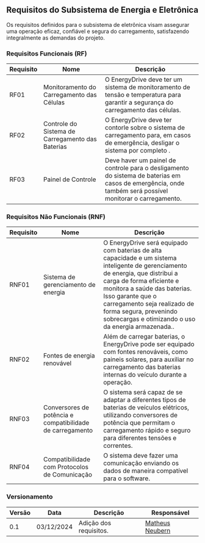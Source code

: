 ## Requisitos do Subsistema de Energia e Eletrônica

Os requisitos definidos para o subsistema de eletrônica visam assegurar uma operação eficaz, confiável e segura do carregamento, satisfazendo integralmente as demandas do projeto.

### Requisitos Funcionais (RF)

| Requisito | Nome                                  | Descrição                                                                                                               |
|-----------|---------------------------------------|-------------------------------------------------------------------------------------------------------------------------|
| RF01      | Monitoramento do Carregamento das Células | O EnergyDrive deve ter um sistema de monitoramento de tensão e temperatura para garantir a segurança do carregamento das células. |
| RF02      | Controle do Sistema de Carregamento das Baterias | O EnergyDrive deve ter contorle sobre o sistema de carregamento para, em casos de emergência, desligar o sistema por completo . |
| RF03      | Painel de Controle          | Deve haver um painel de controle para o desligamento do sistema de baterias em casos de emergência, onde também será possível monitorar o carregamento. |

### Requisitos Não Funcionais (RNF)

| Requisito | Nome                                  | Descrição                                                                                                               |
|-----------|---------------------------------------|-------------------------------------------------------------------------------------------------------------------------|
| RNF01     | Sistema de gerenciamento de energia              | O EnergyDrive será equipado com baterias de alta capacidade e um sistema inteligente de gerenciamento de energia, que distribui a carga de forma eficiente e monitora a saúde das baterias. Isso garante que o carregamento seja realizado de forma segura, prevenindo sobrecargas e otimizando o uso da energia armazenada.. |
| RNF02     | Fontes de energia renovável| Além de carregar baterias, o EnergyDrive pode ser equipado com fontes renováveis, como paineis solares, para auxiliar no carregamento das baterias internas do veículo durante a operação. |
| RNF03     | Conversores de potência e compatibilidade de carregamento                    | O sistema será capaz de se adaptar a diferentes tipos de baterias de veículos elétricos, utilizando conversores de potência que permitam o carregamento rápido e seguro para diferentes tensões e correntes.|
| RNF04    | Compatibilidade com Protocolos de Comunicação | O sistema deve fazer uma comunicação enviando os dados de maneira compatível para o software. |

### Versionamento

| Versão | Data       | Descrição                                              | Responsável   |
|--------|------------|--------------------------------------------------------|---------------|
| 0.1    | 03/12/2024 | Adição dos requisitos.                        | [Matheus Neubern](https://gitlab.com/Neubern)    |
